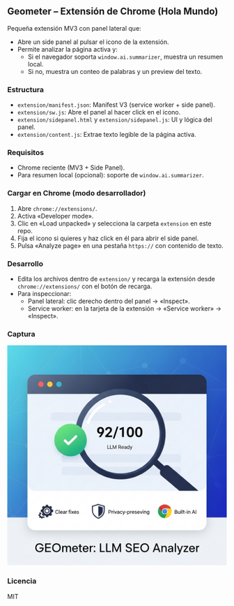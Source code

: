 ## Geometer – Extensión de Chrome (Hola Mundo)

Pequeña extensión MV3 con panel lateral que:
- Abre un side panel al pulsar el icono de la extensión.
- Permite analizar la página activa y:
  - Si el navegador soporta `window.ai.summarizer`, muestra un resumen local.
  - Si no, muestra un conteo de palabras y un preview del texto.

### Estructura
- `extension/manifest.json`: Manifest V3 (service worker + side panel).
- `extension/sw.js`: Abre el panel al hacer click en el icono.
- `extension/sidepanel.html` y `extension/sidepanel.js`: UI y lógica del panel.
- `extension/content.js`: Extrae texto legible de la página activa.

### Requisitos
- Chrome reciente (MV3 + Side Panel).
- Para resumen local (opcional): soporte de `window.ai.summarizer`.

### Cargar en Chrome (modo desarrollador)
1. Abre `chrome://extensions/`.
2. Activa «Developer mode».
3. Clic en «Load unpacked» y selecciona la carpeta `extension` en este repo.
4. Fija el icono si quieres y haz click en él para abrir el side panel.
5. Pulsa «Analyze page» en una pestaña `https://` con contenido de texto.

### Desarrollo
- Edita los archivos dentro de `extension/` y recarga la extensión desde `chrome://extensions/` con el botón de recarga.
- Para inspeccionar:
  - Panel lateral: clic derecho dentro del panel → «Inspect».
  - Service worker: en la tarjeta de la extensión → «Service worker» → «Inspect».

### Captura
![thumbnail](recursos/thumbnail.png)

### Licencia
MIT


